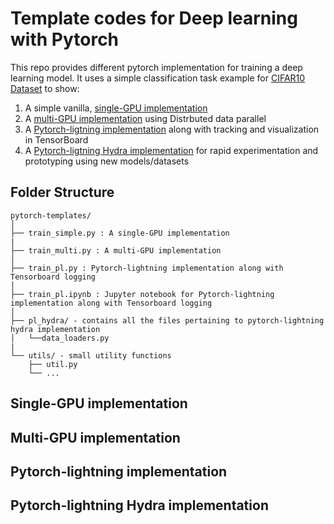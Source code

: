 # Template codes for Deep learning with Pytorch
This repo provides different pytorch implementation for training a deep learning model. It uses a simple classification task example for [CIFAR10 Dataset](https://www.cs.toronto.edu/~kriz/cifar.html) to show:
  1. A simple vanilla, [single-GPU implementation](#single-gpu-implementation)
  2. A [multi-GPU implementation](#multi-gpu-implementation) using Distrbuted data parallel
  3. A [Pytorch-ligtning implementation](#pytorch-lightning-implementation) along with tracking and visualization in TensorBoard
  4. A [Pytorch-ligtning Hydra implementation](#pytorch-lightning-hydra-implementation) for rapid experimentation and prototyping using new models/datasets

## Folder Structure
  ```
  pytorch-templates/
  │
  ├── train_simple.py : A single-GPU implementation
  |
  ├── train_multi.py : A multi-GPU implementation
  │
  ├── train_pl.py : Pytorch-lightning implementation along with Tensorboard logging
  │
  ├── train_pl.ipynb : Jupyter notebook for Pytorch-lightning implementation along with Tensorboard logging
  │
  ├── pl_hydra/ - contains all the files pertaining to pytorch-lightning hydra implementation
  │   └──data_loaders.py
  |
  └── utils/ - small utility functions
      ├── util.py
      └── ...
  ```
  
## Single-GPU implementation

## Multi-GPU implementation

## Pytorch-lightning implementation

## Pytorch-lightning Hydra implementation

